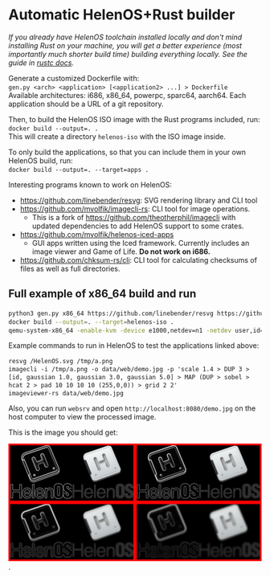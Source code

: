 # Automatic HelenOS+Rust builder

_If you already have HelenOS toolchain installed locally and don't mind installing Rust on your machine, you will get a better experience (most importantly much shorter build time) building everything locally. See the guide in [rustc docs](https://github.com/mvolfik/rust/blob/helenos/src/doc/rustc/src/platform-support/helenos.md#building)._

Generate a customized Dockerfile with:  
`gen.py <arch> <application> [<application2> ...] > Dockerfile`  
Available architectures: i686, x86_64, powerpc, sparc64, aarch64. Each application should be a URL of a git repository.

Then, to build the HelenOS ISO image with the Rust programs included, run:  
`docker build --output=. .`  
This will create a directory `helenos-iso` with the ISO image inside.

To only build the applications, so that you can include them in your own HelenOS build, run:  
`docker build --output=. --target=apps .`

Interesting programs known to work on HelenOS:
- https://github.com/linebender/resvg: SVG rendering library and CLI tool
- https://github.com/mvolfik/imagecli-rs: CLI tool for image operations.
    - This is a fork of https://github.com/theotherphil/imagecli with updated dependencies to add HelenOS support to some crates.
- https://github.com/mvolfik/helenos-iced-apps
    - GUI apps written using the Iced framework. Currently includes an image viewer and Game of Life. **Do not work on i686.**
- https://github.com/chksum-rs/cli: CLI tool for calculating checksums of files as well as full directories.


## Full example of x86_64 build and run

```bash
python3 gen.py x86_64 https://github.com/linebender/resvg https://github.com/mvolfik/imagecli-rs https://github.com/mvolfik/helenos-iced-apps > Dockerfile
docker build --output=. --target=helenos-iso .
qemu-system-x86_64 -enable-kvm -device e1000,netdev=n1 -netdev user,id=n1,hostfwd=udp::8080-:8080,hostfwd=udp::8081-:8081,hostfwd=tcp::8080-:8080,hostfwd=tcp::8081-:8081,hostfwd=tcp::2223-:2223 -usb -device nec-usb-xhci,id=xhci -device usb-tablet -device intel-hda -device hda-duplex -serial stdio -boot d -cdrom helenos-iso/image.iso
```

Example commands to run in HelenOS to test the applications linked above:

```
resvg /HelenOS.svg /tmp/a.png
imagecli -i /tmp/a.png -o data/web/demo.jpg -p 'scale 1.4 > DUP 3 > [id, gaussian 1.0, gaussian 3.0, gaussian 5.0] > MAP (DUP > sobel > hcat 2 > pad 10 10 10 10 (255,0,0)) > grid 2 2'
imageviewer-rs data/web/demo.jpg
```

Also, you can run `websrv` and open `http://localhost:8080/demo.jpg` on the host computer to view the processed image.

This is the image you should get:

![demo image](demo.jpg).
